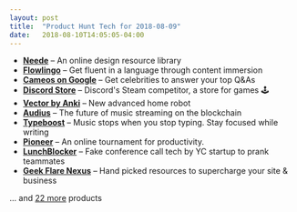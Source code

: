 ```yaml
---
layout: post
title:  "Product Hunt Tech for 2018-08-09"
date:   2018-08-10T14:05:05-04:00
---
```


* **[Neede](https://www.producthunt.com/posts/neede?utm_campaign=producthunt-api&utm_medium=api&utm_source=Application%3A+Daily+Digest+RSS+%28ID%3A+3202%29)** – An online design resource library
* **[Flowlingo](https://www.producthunt.com/posts/flowlingo?utm_campaign=producthunt-api&utm_medium=api&utm_source=Application%3A+Daily+Digest+RSS+%28ID%3A+3202%29)** – Get fluent in a language through content immersion
* **[Cameos on Google](https://www.producthunt.com/posts/cameos-on-google?utm_campaign=producthunt-api&utm_medium=api&utm_source=Application%3A+Daily+Digest+RSS+%28ID%3A+3202%29)** – Get celebrities to answer your top Q&As
* **[Discord Store](https://www.producthunt.com/posts/discord-store?utm_campaign=producthunt-api&utm_medium=api&utm_source=Application%3A+Daily+Digest+RSS+%28ID%3A+3202%29)** – Discord's Steam competitor, a store for games 🕹
* **[Vector by Anki](https://www.producthunt.com/posts/vector-by-anki?utm_campaign=producthunt-api&utm_medium=api&utm_source=Application%3A+Daily+Digest+RSS+%28ID%3A+3202%29)** – New advanced home robot
* **[Audius](https://www.producthunt.com/posts/audius?utm_campaign=producthunt-api&utm_medium=api&utm_source=Application%3A+Daily+Digest+RSS+%28ID%3A+3202%29)** – The future of music streaming on the blockchain
* **[Typeboost](https://www.producthunt.com/posts/typeboost?utm_campaign=producthunt-api&utm_medium=api&utm_source=Application%3A+Daily+Digest+RSS+%28ID%3A+3202%29)** – Music stops when you stop typing. Stay focused while writing
* **[Pioneer](https://www.producthunt.com/posts/pioneer?utm_campaign=producthunt-api&utm_medium=api&utm_source=Application%3A+Daily+Digest+RSS+%28ID%3A+3202%29)** – An online tournament for productivity.
* **[LunchBlocker](https://www.producthunt.com/posts/lunchblocker?utm_campaign=producthunt-api&utm_medium=api&utm_source=Application%3A+Daily+Digest+RSS+%28ID%3A+3202%29)** – Fake conference call tech by YC startup to prank teammates
* **[Geek Flare Nexus](https://www.producthunt.com/posts/geek-flare-nexus?utm_campaign=producthunt-api&utm_medium=api&utm_source=Application%3A+Daily+Digest+RSS+%28ID%3A+3202%29)** – Hand picked resources to supercharge your site & business

… and [22 more](https://www.producthunt.com/tech) products